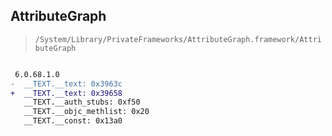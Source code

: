 ## AttributeGraph

> `/System/Library/PrivateFrameworks/AttributeGraph.framework/AttributeGraph`

```diff

 6.0.68.1.0
-  __TEXT.__text: 0x3963c
+  __TEXT.__text: 0x39658
   __TEXT.__auth_stubs: 0xf50
   __TEXT.__objc_methlist: 0x20
   __TEXT.__const: 0x13a0

```
